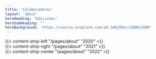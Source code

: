```yaml
---
title: 'Colaboradores'
layout: 'about'
heroHeading: 'Ediciones'
heroSubHeading: ""
heroBackground: 'https://source.unsplash.com/sO-JmQj95ec/1600x1000'
---
```


<div>
{{< content-strip-left "/pages/about" "2020" >}}
</div>

<div>
{{< content-strip-right "/pages/about" "2021" >}}
</div>

<div>
{{< content-strip-center "/pages/about" "2022" >}}
</div>
